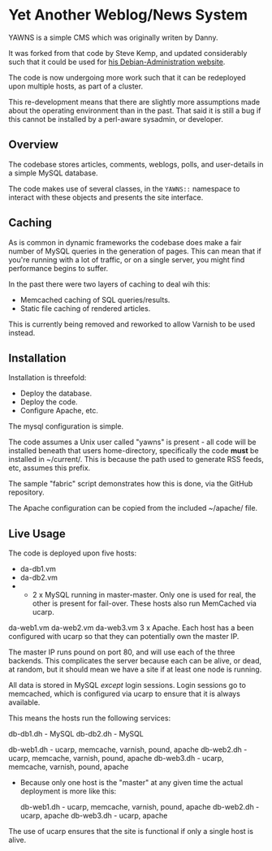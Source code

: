 
Yet Another Weblog/News System
==============================

YAWNS is a simple CMS which was originally writen by Danny.

It was forked from that code by Steve Kemp, and updated considerably
such that it could be used for [his Debian-Administration website](http://www.debian-administration.org/).

The code is now undergoing more work such that it can be redeployed upon
multiple hosts, as part of a cluster.

This re-development means that there are slightly more assumptions made
about the operating environment than in the past.  That said it is still
a bug if this cannot be installed by a perl-aware sysadmin, or developer.


Overview
--------

The codebase stores articles, comments, weblogs, polls, and user-details in
a simple MySQL database.

The code makes use of several classes, in the `YAWNS::` namespace to interact
with these objects and presents the site interface.


Caching
-------

As is common in dynamic frameworks the codebase does make a fair number of
MySQL queries in the generation of pages.  This can mean that if you're running
with a lot of traffic, or on a single server, you might find performance begins
to suffer.

In the past there were two layers of caching to deal wih this:

* Memcached caching of SQL queries/results.
* Static file caching of rendered articles.

This is currently being removed and reworked to allow Varnish to be used instead.


Installation
------------

Installation is threefold:

* Deploy the database.
* Deploy the code.
* Configure Apache, etc.

The mysql configuration is simple.

The code assumes a Unix user called "yawns" is present - all code will be
installed beneath that users home-directory, specifically the code
**must** be installed in ~/current/.  This is because the path used to
generate RSS feeds, etc, assumes this prefix.

The sample "fabric" script demonstrates how this is done, via the GitHub
repository.

The Apache configuration can be copied from the included ~/apache/ file.



Live Usage
----------

The code is deployed upon five hosts:

* da-db1.vm
*  da-db2.vm
*   * 2 x MySQL running in master-master.  Only one is used for real, the other is present for fail-over.  These hosts also run MemCached via ucarp.


da-web1.vm
da-web2.vm
da-web3.vm
 3 x Apache.
 Each host has a been configured with ucarp so that they can potentially
 own the master IP.

 The master IP runs pound on port 80, and will use each of the three backends.
 This complicates the server because each can be alive, or dead, at random, but
 it should mean we have a site if at least one node is running.


All data is stored in MySQL *except* login sessions.  Login sessions go
to memcached, which is configured via ucarp to ensure that it is always
available.


This means the hosts run the following services:

db-db1.dh - MySQL
db-db2.dh - MySQL

db-web1.dh - ucarp, memcache, varnish, pound, apache
db-web2.dh - ucarp, memcache, varnish, pound, apache
db-web3.dh - ucarp, memcache, varnish, pound, apache
 - Because only one host is the "master" at any given time the actual
   deployment is more like this:

    db-web1.dh - ucarp, memcache, varnish, pound, apache
    db-web2.dh - ucarp, apache
    db-web3.dh - ucarp, apache

The use of ucarp ensures that the site is functional if only a single
host is alive.
